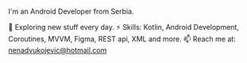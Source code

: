 I'm an Android Developer from Serbia.

🌱 Exploring new stuff every day.
⚡ Skills: Kotlin, Android Development, Coroutines, MVVM, Figma, REST api, XML and more.
📫 Reach me at: nenadvukojevic@hotmail.com

<!---
kumulonimbus91/kumulonimbus91 is a ✨ special ✨ repository because its `README.md` (this file) appears on your GitHub profile.
You can click the Preview link to take a look at your changes.
--->
